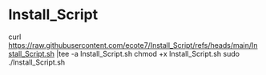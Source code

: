 # Install_Script
curl https://raw.githubusercontent.com/ecote7/Install_Script/refs/heads/main/Install_Script.sh |tee -a Install_Script.sh
chmod +x Install_Script.sh
sudo ./Install_Script.sh
